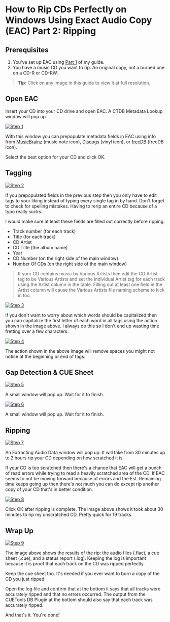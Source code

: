 # How to Rip CDs Perfectly on Windows Using Exact Audio Copy (EAC) Part 2: Ripping

## Prerequisites

1. You've set up EAC using [Part 1](part-1-setup.md) of my guide.
2. You have a music CD you want to rip. An original copy, not a burned one on a CD-R or CD-RW.

> **Tip:** Click on any image in this guide to view it at full resolution.

## Open EAC

Insert your CD into your CD drive and open EAC. A CTDB Metadata Lookup window will pop up.

[![Step 1](/img/eac-ripping/step-01.png)](/img/eac-ripping/step-01.png)

With this window you can prepopulate metadata fields in EAC using info from [MusicBrainz](https://musicbrainz.org/) (music note icon), [Discogs](https://www.discogs.com/) (vinyl icon), or [freeDB](http://www.freedb.org/) (freeDB icon).

Select the best option for your CD and click OK.

## Tagging

[![Step 2](/img/eac-ripping/step-02.png)](/img/eac-ripping/step-02.png)

If you prepopulated fields in the previous step then you only have to edit tags to your liking instead of typing every single tag in by hand. Don't forget to check for spelling mistakes. Having to rerip an entire CD because of a typo really sucks.

I would make sure at least these fields are filled out correctly before ripping:

* Track number (for each track)
* Title (for each track)
* CD Artist
* CD Title (the album name)
* Year
* CD Number (on the right side of the main window)
* Number Of CDs (on the right side of the main window)

> If your CD contains music by Various Artists then edit the CD Artist tag to be Various Artists and set the individual Artist tag for each track using the Artist column in the table. Filling out at least one field in the Artist column will cause the Various Artists file naming scheme to kick in too.

[![Step 3](/img/eac-ripping/step-03.png)](/img/eac-ripping/step-03.png)

If you don't want to worry about which words should be capitalized then you can capitalize the first letter of each word in all tags using the action shown in the image above. I always do this so I don't end up wasting time fretting over a few characters.

[![Step 4](/img/eac-ripping/step-04.png)](/img/eac-ripping/step-04.png)

The action shown in the above image will remove spaces you might not notice at the beginning or end of tags.

## Gap Detection & CUE Sheet

[![Step 5](/img/eac-ripping/step-05.png)](/img/eac-ripping/step-05.png)

A small window will pop up. Wait for it to finish.

[![Step 6](/img/eac-ripping/step-06.png)](/img/eac-ripping/step-06.png)

A small window will pop up. Wait for it to finish.

## Ripping

[![Step 7](/img/eac-ripping/step-07.png)](/img/eac-ripping/step-07.png)

An Extracting Audio Data window will pop up. It will take from 30 minutes up to 2 hours rip your CD depending on how scratched it is.

If your CD is too scratched then there's a chance that EAC will get a bunch of read errors while trying to read a heavily scratched area of the CD. If EAC seems to not be moving forward because of errors and the Est. Remaining time keeps going up then there's not much you can do except rip another copy of your CD that's in better condition.

[![Step 8](/img/eac-ripping/step-08.png)](/img/eac-ripping/step-08.png)

Click OK after ripping is complete. The image above shows it took about 30 minutes to rip my unscratched CD. Pretty quick for 19 tracks.

## Wrap Up

[![Step 9](/img/eac-ripping/step-09.png)](/img/eac-ripping/step-09.png)

The image above shows the results of the rip: the audio files (.flac), a cue sheet (.cue), and a status report (.log). Keeping the log is important because it is proof that each track on the CD was ripped perfectly.

Keep the cue sheet too. It's needed if you ever want to burn a copy of the CD you just ripped.

Open the log file and confirm that at the bottom it says that all tracks were accurately ripped and that no errors occurred. The output from the CUETools DB Plugin at the bottom should also say that each track was accurately ripped.

And that's it. You're done!
